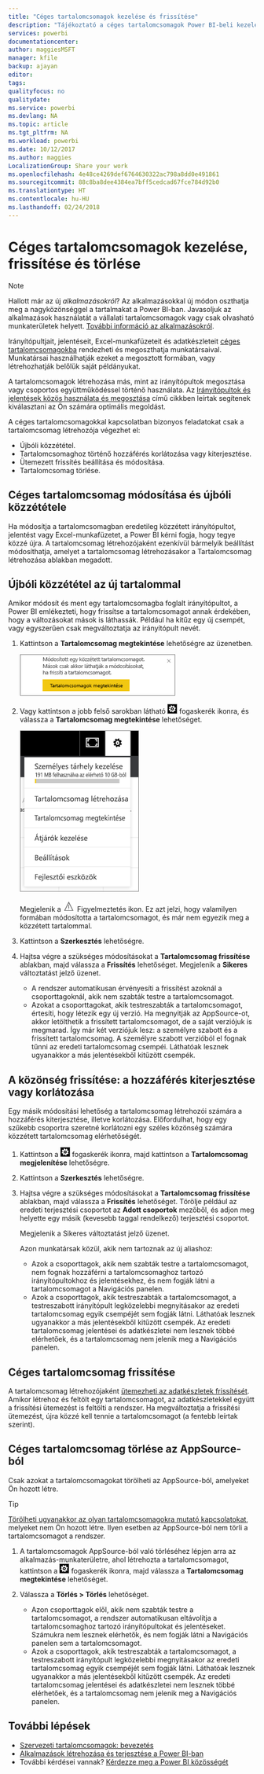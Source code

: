 ```yaml
---
title: "Céges tartalomcsomagok kezelése és frissítése"
description: "Tájékoztató a céges tartalomcsomagok Power BI-beli kezeléséről, frissítéséről és törléséről."
services: powerbi
documentationcenter: 
author: maggiesMSFT
manager: kfile
backup: ajayan
editor: 
tags: 
qualityfocus: no
qualitydate: 
ms.service: powerbi
ms.devlang: NA
ms.topic: article
ms.tgt_pltfrm: NA
ms.workload: powerbi
ms.date: 10/12/2017
ms.author: maggies
LocalizationGroup: Share your work
ms.openlocfilehash: 4e48ce4269def6764630322ac798a8dd0e491861
ms.sourcegitcommit: 88c8ba8dee4384ea7bff5cedcad67fce784d92b0
ms.translationtype: HT
ms.contentlocale: hu-HU
ms.lasthandoff: 02/24/2018
---
```

# <a name="manage-update-and-delete-organizational-content-packs"></a>Céges tartalomcsomagok kezelése, frissítése és törlése
> [!NOTE]
> Hallott már az új *alkalmazásokról*? Az alkalmazásokkal új módon oszthatja meg a nagyközönséggel a tartalmakat a Power BI-ban. Javasoljuk az alkalmazások használatát a vállalati tartalomcsomagok vagy csak olvasható munkaterületek helyett. [További információ az alkalmazásokról](service-install-use-apps.md).
> 
> 

Irányítópultjait, jelentéseit, Excel-munkafüzeteit és adatkészleteit [céges tartalomcsomagokba](service-organizational-content-pack-introduction.md) rendezheti és megoszthatja munkatársaival. Munkatársai használhatják ezeket a megosztott formában, vagy létrehozhatják belőlük saját példányukat.

A tartalomcsomagok létrehozása más, mint az irányítópultok megosztása vagy csoportos együttműködéssel történő használata. Az [Irányítópultok és jelentések közös használata és megosztása](service-how-to-collaborate-distribute-dashboards-reports.md) című cikkben leírtak segítenek kiválasztani az Ön számára optimális megoldást.

A céges tartalomcsomagokkal kapcsolatban bizonyos feladatokat csak a tartalomcsomag létrehozója végezhet el:

* Újbóli közzététel.
* Tartalomcsomaghoz történő hozzáférés korlátozása vagy kiterjesztése.
* Ütemezett frissítés beállítása és módosítása.
* Tartalomcsomag törlése.

## <a name="modify-and-re-publish-an-organizational-content-pack"></a>Céges tartalomcsomag módosítása és újbóli közzététele
Ha módosítja a tartalomcsomagban eredetileg közzétett irányítópultot, jelentést vagy Excel-munkafüzetet, a Power BI kérni fogja, hogy tegye közzé újra. A tartalomcsomag létrehozójaként ezenkívül bármelyik beállítást módosíthatja, amelyet a tartalomcsomag létrehozásakor a Tartalomcsomag létrehozása ablakban megadott. 

## <a name="republish-with-new-content"></a>Újbóli közzététel az új tartalommal
Amikor módosít és ment egy tartalomcsomagba foglalt irányítópultot, a Power BI emlékezteti, hogy frissítse a tartalomcsomagot annak érdekében, hogy a változásokat mások is láthassák. Például ha kitűz egy új csempét, vagy egyszerűen csak megváltoztatja az irányítópult nevét.

1. Kattintson a **Tartalomcsomag megtekintése** lehetőségre az üzenetben.
   
   ![](media/service-organizational-content-pack-manage-update-delete/pbi_contpkchangesmessage.png)
2. Vagy kattintson a jobb felső sarokban látható ![](media/service-organizational-content-pack-manage-update-delete/cog.png) fogaskerék ikonra, és válassza a **Tartalomcsomag megtekintése** lehetőséget.
   
   ![](media/service-organizational-content-pack-manage-update-delete/pbi_contpkview.png)
   
   Megjelenik a ![](media/service-organizational-content-pack-manage-update-delete/pbi_contpkwarningicon.png) Figyelmeztetés ikon.  Ez azt jelzi, hogy valamilyen formában módosította a tartalomcsomagot, és már nem egyezik meg a közzétett tartalommal.
3. Kattintson a **Szerkesztés** lehetőségre.  
4. Hajtsa végre a szükséges módosításokat a **Tartalomcsomag frissítése** ablakban, majd válassza a **Frissítés** lehetőséget. Megjelenik a **Sikeres** változtatást jelző üzenet.
   
   * A rendszer automatikusan érvényesíti a frissítést azoknál a csoporttagoknál, akik nem szabták testre a tartalomcsomagot.
   * Azokat a csoporttagokat, akik testreszabták a tartalomcsomagot, értesíti, hogy létezik egy új verzió.  Ha megnyitják az AppSource-ot, akkor letölthetik a frissített tartalomcsomagot, de a saját verziójuk is megmarad.  Így már két verziójuk lesz: a személyre szabott és a frissített tartalomcsomag.  A személyre szabott verzióból el fognak tűnni az eredeti tartalomcsomag csempéi.  Láthatóak lesznek ugyanakkor a más jelentésekből kitűzött csempék.    

## <a name="update-the-audience-expand-or-restrict-access"></a>A közönség frissítése: a hozzáférés kiterjesztése vagy korlátozása
Egy másik módosítási lehetőség a tartalomcsomag létrehozói számára a hozzáférés kiterjesztése, illetve korlátozása.  Előfordulhat, hogy egy szűkebb csoportra szeretné korlátozni egy széles közönség számára közzétett tartalomcsomag elérhetőségét.  

1. Kattintson a ![](media/service-organizational-content-pack-manage-update-delete/cog.png) fogaskerék ikonra, majd kattintson a **Tartalomcsomag megjelenítése** lehetőségre.
2. Kattintson a **Szerkesztés** lehetőségre. 
3. Hajtsa végre a szükséges módosításokat a **Tartalomcsomag frissítése** ablakban, majd válassza a **Frissítés** lehetőséget. Törölje például az eredeti terjesztési csoportot az **Adott csoportok** mezőből, és adjon meg helyette egy másik (kevesebb taggal rendelkező) terjesztési csoportot.
   
   Megjelenik a Sikeres változtatást jelző üzenet.
   
   Azon munkatársak közül, akik nem tartoznak az új aliashoz:
   
   * Azok a csoporttagok, akik nem szabták testre a tartalomcsomagot, nem fognak hozzáférni a tartalomcsomaghoz tartozó irányítópultokhoz és jelentésekhez, és nem fogják látni a tartalomcsomagot a Navigációs panelen.
   * Azok a csoporttagok, akik testreszabták a tartalomcsomagot, a testreszabott irányítópult legközelebbi megnyitásakor az eredeti tartalomcsomag egyik csempéjét sem fogják látni.  Láthatóak lesznek ugyanakkor a más jelentésekből kitűzött csempék. Az eredeti tartalomcsomag jelentései és adatkészletei nem lesznek többé elérhetőek, és a tartalomcsomag nem jelenik meg a Navigációs panelen.   

## <a name="refresh-an-organizational-content-pack"></a>Céges tartalomcsomag frissítése
A tartalomcsomag létrehozójaként [ütemezheti az adatkészletek frissítését](refresh-data.md).  Amikor létrehoz és feltölt egy tartalomcsomagot, az adatkészletekkel együtt a frissítési ütemezést is feltölti a rendszer. Ha megváltoztatja a frissítési ütemezést, újra közzé kell tennie a tartalomcsomagot (a fentebb leírtak szerint).

## <a name="delete-an-organizational-content-pack-from-appsource"></a>Céges tartalomcsomag törlése az AppSource-ból
Csak azokat a tartalomcsomagokat törölheti az AppSource-ból, amelyeket Ön hozott létre. 

> [!TIP]
> [Törölheti ugyanakkor az olyan tartalomcsomagokra mutató kapcsolatokat](service-organizational-content-pack-disconnect.md), melyeket nem Ön hozott létre. Ilyen esetben az AppSource-ból nem törli a tartalomcsomagot a rendszer.
> 
> 

1. A tartalomcsomagok AppSource-ból való törléséhez lépjen arra az alkalmazás-munkaterületre, ahol létrehozta a tartalomcsomagot, kattintson a ![](media/service-organizational-content-pack-manage-update-delete/cog.png) fogaskerék ikonra, majd válassza a **Tartalomcsomag megtekintése** lehetőséget.
2. Válassza a **Törlés \> Törlés** lehetőséget. 
   
   * Azon csoporttagok elől, akik nem szabták testre a tartalomcsomagot, a rendszer automatikusan eltávolítja a tartalomcsomaghoz tartozó irányítópultokat és jelentéseket. Számukra nem lesznek elérhetők, és nem fogják látni a Navigációs panelen sem a tartalomcsomagot.
   * Azok a csoporttagok, akik testreszabták a tartalomcsomagot, a testreszabott irányítópult legközelebbi megnyitásakor az eredeti tartalomcsomag egyik csempéjét sem fogják látni.  Láthatóak lesznek ugyanakkor a más jelentésekből kitűzött csempék. Az eredeti tartalomcsomag jelentései és adatkészletei nem lesznek többé elérhetőek, és a tartalomcsomag nem jelenik meg a Navigációs panelen.   

## <a name="next-steps"></a>További lépések
* [Szervezeti tartalomcsomagok: bevezetés](service-organizational-content-pack-introduction.md)
* [Alkalmazások létrehozása és terjesztése a Power BI-ban](service-create-distribute-apps.md) 
* További kérdései vannak? [Kérdezze meg a Power BI közösségét](http://community.powerbi.com/)

